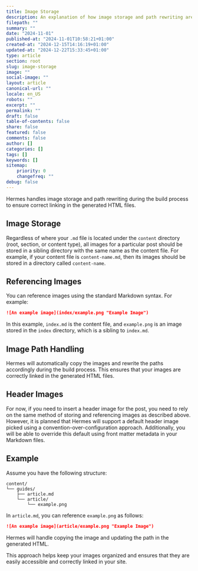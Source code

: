 ```yaml
---
title: Image Storage
description: An explanation of how image storage and path rewriting are handled in Hermes.
filepath: ""
summary: ""
date: "2024-11-01"
published-at: "2024-11-01T10:58:21+01:00"
created-at: "2024-12-15T14:16:19+01:00"
updated-at: "2024-12-22T15:33:45+01:00"
type: article
section: root
slug: image-storage
image: ""
social-image: ""
layout: article
canonical-url: ""
locale: en_US
robots: ""
excerpt: ""
permalink: ""
draft: false
table-of-contents: false
share: false
featured: false
comments: false
author: []
categories: []
tags: []
keywords: []
sitemap:
    priority: 0
    changefreq: ""
debug: false
---
```


Hermes handles image storage and path rewriting during the build process to ensure correct linking in the generated HTML files.

## Image Storage

Regardless of where your `.md` file is located under the `content` directory (root, section, or content type), all images for a particular post should be stored in a sibling directory with the same name as the content file. For example, if your content file is `content-name.md`, then its images should be stored in a directory called `content-name`.

## Referencing Images

You can reference images using the standard Markdown syntax. For example:

```markdown
![An example image](index/example.png "Example Image")
```

In this example, `index.md` is the content file, and `example.png` is an image stored in the `index` directory, which is a sibling to `index.md`.

## Image Path Handling

Hermes will automatically copy the images and rewrite the paths accordingly during the build process. This ensures that your images are correctly linked in the generated HTML files.

## Header Images

For now, if you need to insert a header image for the post, you need to rely on the same method of storing and referencing images as described above. However, it is planned that Hermes will support a default header image picked using a convention-over-configuration approach. Additionally, you will be able to override this default using front matter metadata in your Markdown files.

## Example

Assume you have the following structure:

```
content/
└── guides/
    ├── article.md
    └── article/
        └── example.png
```

In `article.md`, you can reference `example.png` as follows:

```markdown
![An example image](article/example.png "Example Image")
```

Hermes will handle copying the image and updating the path in the generated HTML.

This approach helps keep your images organized and ensures that they are easily accessible and correctly linked in your site.
